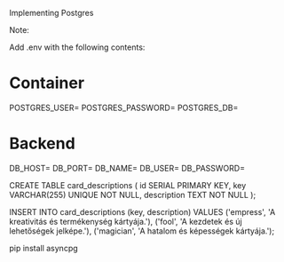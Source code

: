 Implementing Postgres

Note:

Add .env with the following contents:
# Container
POSTGRES_USER=
POSTGRES_PASSWORD=
POSTGRES_DB=
# Backend
DB_HOST=
DB_PORT=
DB_NAME=
DB_USER=
DB_PASSWORD=


CREATE TABLE card_descriptions (
    id SERIAL PRIMARY KEY,
    key VARCHAR(255) UNIQUE NOT NULL,
    description TEXT NOT NULL
);

INSERT INTO card_descriptions (key, description) VALUES
('empress', 'A kreativitás és termékenység kártyája.'),
('fool', 'A kezdetek és új lehetőségek jelképe.'),
('magician', 'A hatalom és képességek kártyája.');


pip install asyncpg
